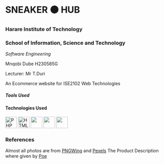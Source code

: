 # SNEAKER ⚫ HUB

### Harare Institute of Technology
### School of Information, Science and Technology

_Software Engineering_

<p>Mnqobi Dube H230585G</p>
<p>Lecturer: Mr  T.Duri</p>
<p>An Ecommerce website for ISE2102 Web Technologies</p>
<h5>Tools Used</h5>


#### Technologies Used
<p>
<img src="https://img.icons8.com/?size=100&id=fAMVO_fuoOuC&format=png&color=000000" width="36" height="36" alt="PHP"/>
<img src="https://img.icons8.com/?size=100&id=wX4mdwgxPkdH&format=png&color=000000" width="36" height="36" alt="HTML"/>
<img src="https://img.icons8.com/?size=100&id=20909&format=png&color=000000" width="36" height="36" alt=""/>
<img src="https://img.icons8.com/?size=100&id=PndQWK6M1Hjo&format=png&color=000000" width="36" height="36" alt=""/>
<img src="https://img.icons8.com/?size=100&id=13631&format=png&color=000000" width="36" height="36" alt=""/>
</p>

### References
Almost all photos are from [PNGWing](pngwing.com) and [Pexels](pexels.com)
The Product Description where given by [Poe](poe.com)



